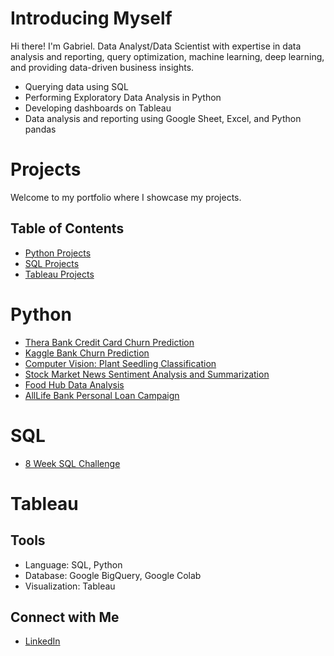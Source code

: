 # Introducing Myself

Hi there! I'm Gabriel. Data Analyst/Data Scientist with expertise in data analysis and reporting, query optimization, machine learning, deep learning, and providing data-driven business insights.
  * Querying data using SQL
  * Performing Exploratory Data Analysis in Python
  * Developing dashboards on Tableau
  * Data analysis and reporting using Google Sheet, Excel, and Python pandas

# Projects
Welcome to my portfolio where I showcase my projects.

## Table of Contents

- [Python Projects](#Python)
- [SQL Projects](#SQL)
- [Tableau Projects](#Tableau)

# Python
- [Thera Bank Credit Card Churn Prediction]([https://github.com/jgabrielg99/Python/blob/main/Project_3.ipynb1](https://github.com/jgabrielg99/Python/blob/main/Thera%20Bank%20Credit%20Card%20Churn%20Prediction.ipynb))
- [Kaggle Bank Churn Prediction](https://github.com/jgabrielg99/Python/blob/main/Project_4.ipynb)
- [Computer Vision: Plant Seedling Classification](https://github.com/jgabrielg99/Python/blob/main/Project_5.ipynb)
- [Stock Market News Sentiment Analysis and Summarization](https://github.com/jgabrielg99/Python/blob/main/Project_7.ipynb)
- [Food Hub Data Analysis](https://github.com/jgabrielg99/Python/blob/main/Project_1.ipynb)
- [AllLife Bank Personal Loan Campaign](https://github.com/jgabrielg99/Python/blob/main/Project_2.ipynb)

# SQL
- [8 Week SQL Challenge](https://github.com/jgabrielg99/8-Week-SQL-Challenge)

# Tableau

## Tools
  * Language: SQL, Python
  * Database: Google BigQuery, Google Colab
  * Visualization: Tableau

## Connect with Me
  * [LinkedIn](https://www.linkedin.com/in/gabrielsoboe?utm_source=share&utm_campaign=share_via&utm_content=profile&utm_medium=android_app)
